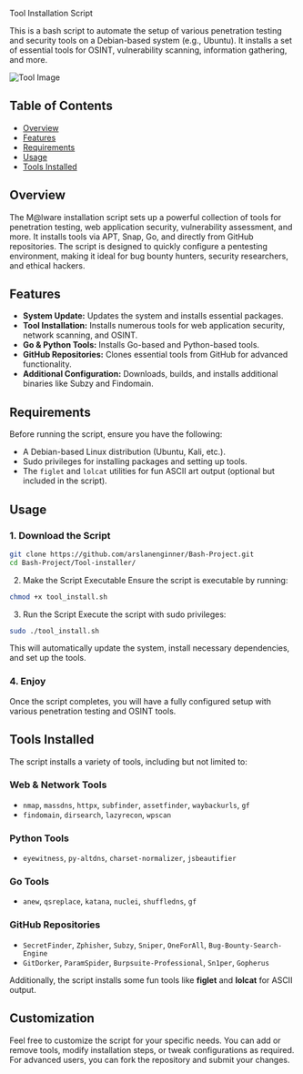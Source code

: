 Tool Installation Script

This is a bash script to automate the setup of various penetration testing and security tools on a Debian-based system (e.g., Ubuntu). It installs a set of essential tools for OSINT, vulnerability scanning, information gathering, and more.

![Tool Image](https://raw.githubusercontent.com/arslanenginner/Asserts/main/tool_img.png)

## Table of Contents

- [Overview](#overview)
- [Features](#features)
- [Requirements](#requirements)
- [Usage](#usage)
- [Tools Installed](#tools-installed)

## Overview

The M@lware installation script sets up a powerful collection of tools for penetration testing, web application security, vulnerability assessment, and more. It installs tools via APT, Snap, Go, and directly from GitHub repositories. The script is designed to quickly configure a pentesting environment, making it ideal for bug bounty hunters, security researchers, and ethical hackers.

## Features

- **System Update:** Updates the system and installs essential packages.
- **Tool Installation:** Installs numerous tools for web application security, network scanning, and OSINT.
- **Go & Python Tools:** Installs Go-based and Python-based tools.
- **GitHub Repositories:** Clones essential tools from GitHub for advanced functionality.
- **Additional Configuration:** Downloads, builds, and installs additional binaries like Subzy and Findomain.

## Requirements

Before running the script, ensure you have the following:

- A Debian-based Linux distribution (Ubuntu, Kali, etc.).
- Sudo privileges for installing packages and setting up tools.
- The `figlet` and `lolcat` utilities for fun ASCII art output (optional but included in the script).

## Usage

### 1. Download the Script

```bash
git clone https://github.com/arslanenginner/Bash-Project.git
cd Bash-Project/Tool-installer/

```
2. Make the Script Executable
Ensure the script is executable by running:
```bash
chmod +x tool_install.sh
```
3. Run the Script
Execute the script with sudo privileges:
```bash
sudo ./tool_install.sh
```
This will automatically update the system, install necessary dependencies, and set up the tools.

### 4. Enjoy

Once the script completes, you will have a fully configured setup with various penetration testing and OSINT tools.

## Tools Installed

The script installs a variety of tools, including but not limited to:

### Web & Network Tools

- `nmap`, `massdns`, `httpx`, `subfinder`, `assetfinder`, `waybackurls`, `gf`
- `findomain`, `dirsearch`, `lazyrecon`, `wpscan`

### Python Tools

- `eyewitness`, `py-altdns`, `charset-normalizer`, `jsbeautifier`

### Go Tools

- `anew`, `qsreplace`, `katana`, `nuclei`, `shuffledns`, `gf`

### GitHub Repositories

- `SecretFinder`, `Zphisher`, `Subzy`, `Sniper`, `OneForAll`, `Bug-Bounty-Search-Engine`
- `GitDorker`, `ParamSpider`, `Burpsuite-Professional`, `Sn1per`, `Gopherus`

Additionally, the script installs some fun tools like **figlet** and **lolcat** for ASCII output.

## Customization

Feel free to customize the script for your specific needs. You can add or remove tools, modify installation steps, or tweak configurations as required. For advanced users, you can fork the repository and submit your changes.
